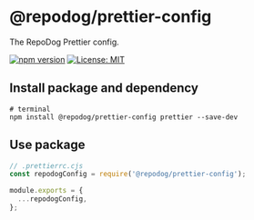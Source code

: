 # @repodog/prettier-config

The RepoDog Prettier config.

[![npm version](https://badge.fury.io/js/%40repodog%2Fprettier-config.svg)](https://badge.fury.io/js/%40repodog%2Fprettier-config)
[![License: MIT](https://img.shields.io/badge/License-MIT-yellow.svg)](LICENSE)

## Install package and dependency

```shell
# terminal
npm install @repodog/prettier-config prettier --save-dev
```

## Use package

```javascript
// .prettierrc.cjs
const repodogConfig = require('@repodog/prettier-config');

module.exports = {
  ...repodogConfig,
};
```
